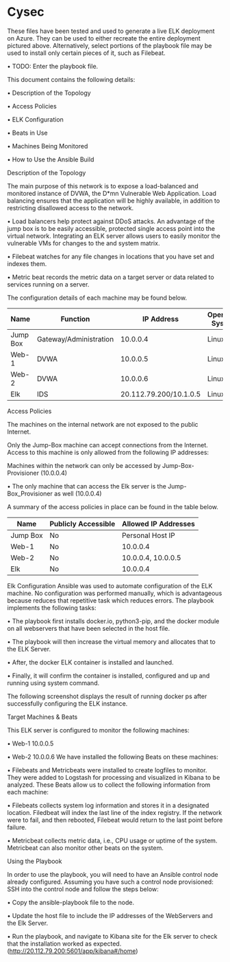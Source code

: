 # Cysec


These files have been tested and used to generate a live ELK deployment on Azure. They can be used to either recreate the entire deployment pictured above. Alternatively, select portions of the playbook file may be used to install only certain pieces of it, such as Filebeat.

•	TODO: Enter the playbook file.

This document contains the following details:

•	Description of the Topology

•	Access Policies

•	ELK Configuration 

•	Beats in Use

•	Machines Being Monitored

•	How to Use the Ansible Build

Description of the Topology

The main purpose of this network is to expose a load-balanced and monitored instance of DVWA, the D*mn Vulnerable Web Application.
Load balancing ensures that the application will be highly available, in addition to restricting disallowed access to the network.

•	Load balancers help protect against DDoS attacks. An advantage of the jump box is to be easily accessible, protected single access point into the virtual network. 
Integrating an ELK server allows users to easily monitor the vulnerable VMs for changes to the and system matrix.

•	Filebeat watches for any file changes in locations that you have set and indexes them. 

•	Metric beat records the metric data on a target server or data related to services running on a server. 

The configuration details of each machine may be found below. 


|     Name        |     Function                  |     IP Address                |     Operating System    |
|-----------------|-------------------------------|-------------------------------|-------------------------|
|     Jump Box    |     Gateway/Administration    |     10.0.0.4                  |     Linux               |
|     Web-1       |     DVWA                      |     10.0.0.5                  |     Linux               |
|     Web-2       |     DVWA                      |     10.0.0.6                  |     Linux               |
|     Elk         |     IDS                       |     20.112.79.200/10.1.0.5    |     Linux               |

Access Policies

The machines on the internal network are not exposed to the public Internet.

Only the Jump-Box machine can accept connections from the Internet. Access to this machine is only allowed from the following IP addresses:

Machines within the network can only be accessed by Jump-Box-Provisioner (10.0.0.4)

•	The only machine that can access the Elk server is the Jump-Box_Provisioner as well (10.0.0.4)

A summary of the access policies in place can be found in the table below.

|     Name        |     Publicly Accessible    |     Allowed IP   Addresses    |
|-----------------|----------------------------|-------------------------------|
|     Jump Box    |     No                     |     Personal Host IP          |
|     Web-1       |     No                     |     10.0.0.4                  |
|     Web-2       |     No                     |     10.0.0.4, 10.0.0.5        |
|     Elk         |     No                     |     10.0.0.4                  |
		
		
Elk Configuration
Ansible was used to automate configuration of the ELK machine. No configuration was performed manually, which is advantageous because reduces that repetitive task which reduces errors. 
The playbook implements the following tasks:

•	The playbook first installs docker.io, python3-pip, and the docker module on all webservers that have been selected in the host file.

•	The playbook will then increase the virtual memory and allocates that to the ELK Server.

•	After, the docker ELK container is installed and launched.

•	Finally, it will confirm the container is installed, configured and up and running using system command. 



The following screenshot displays the result of running docker ps after successfully configuring the ELK instance.
 
 

Target Machines & Beats

This ELK server is configured to monitor the following machines:

•	Web-1 10.0.0.5

•	Web-2 10.0.0.6
We have installed the following Beats on these machines:

•	Filebeats and Metricbeats were installed to create logfiles to monitor. They were added to Logstash for processing and visualized in Kibana to be analyzed. 
These Beats allow us to collect the following information from each machine:

•	Filebeats collects system log information and stores it in a designated location. Filedbeat will index the last line of the index registry. If the network were to fail, and then rebooted, Filebeat would return to the last point before failure. 

•	Metricbeat collects metric data, i.e., CPU usage or uptime of the system. Metricbeat can also monitor other beats on the system.  

Using the Playbook

In order to use the playbook, you will need to have an Ansible control node already configured. Assuming you have such a control node provisioned:
SSH into the control node and follow the steps below:

•	Copy the ansible-playbook file to the node.

•	Update the host file to include the IP addresses of the WebServers and the Elk Server. 

•	Run the playbook, and navigate to Kibana site for the Elk server to check that the installation worked as expected. (http://20.112.79.200:5601/app/kibana#/home)

